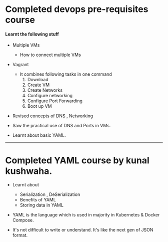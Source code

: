 # Completed devops pre-requisites course 

#### Learnt the following stuff
   - Multiple VMs
      - How to connect multiple VMs
   - Vagrant
      - It combines following tasks in one command
         1. Download
         1. Create VM
         1. Create Networks
         1. Configure networking
         1. Configure Port Forwarding
         1. Boot up VM

- Revised concepts of DNS , Networking 
- Saw the practical use of DNS and Ports in VMs.

- Learnt about basic YAML.
---

# Completed YAML course by kunal kushwaha.
- Learnt about 
   - Serialization , DeSerialization
   - Benefits of YAML
   - Storing data in YAML

- YAML is the language which is used in majority in Kubernetes & Docker Compose.
- It's not difficult to write or understand. It's like the next gen of JSON format. 
